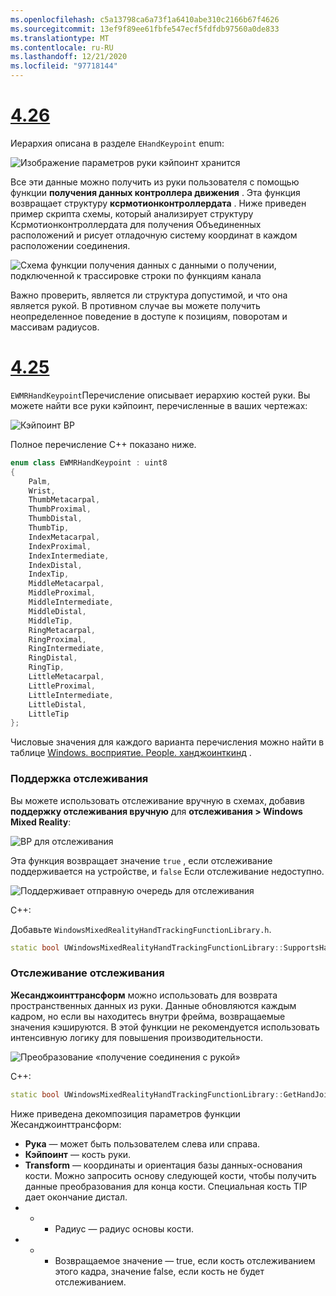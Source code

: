 ```yaml
---
ms.openlocfilehash: c5a13798ca6a73f1a6410abe310c2166b67f4626
ms.sourcegitcommit: 13ef9f89ee61fbfe547ecf5fdfdb97560a0de833
ms.translationtype: MT
ms.contentlocale: ru-RU
ms.lasthandoff: 12/21/2020
ms.locfileid: "97718144"
---
```

# <a name="426"></a>[4.26](#tab/426)

Иерархия описана в разделе `EHandKeypoint` enum:

![Изображение параметров руки кэйпоинт хранится](../images/hand-keypoint-bp.png)

Все эти данные можно получить из руки пользователя с помощью функции **получения данных контроллера движения** . Эта функция возвращает структуру **ксрмотионконтроллердата** . Ниже приведен пример скрипта схемы, который анализирует структуру Ксрмотионконтроллердата для получения Объединенных расположений и рисует отладочную систему координат в каждом расположении соединения.

![Схема функции получения данных с данными о получении, подключенной к трассировке строки по функциям канала](../images/unreal-hand-tracking-img-03.png)

Важно проверить, является ли структура допустимой, и что она является рукой. В противном случае вы можете получить неопределенное поведение в доступе к позициям, поворотам и массивам радиусов.

# <a name="425"></a>[4.25](#tab/425)

`EWMRHandKeypoint`Перечисление описывает иерархию костей руки. Вы можете найти все руки кэйпоинт, перечисленные в ваших чертежах:

![Кэйпоинт BP](../images/hand-keypoint-bp.png)

Полное перечисление C++ показано ниже.
```cpp
enum class EWMRHandKeypoint : uint8
{
    Palm,
    Wrist,
    ThumbMetacarpal,
    ThumbProximal,
    ThumbDistal,
    ThumbTip,
    IndexMetacarpal,
    IndexProximal,
    IndexIntermediate,
    IndexDistal,
    IndexTip,
    MiddleMetacarpal,
    MiddleProximal,
    MiddleIntermediate,
    MiddleDistal,
    MiddleTip,
    RingMetacarpal,
    RingProximal,
    RingIntermediate,
    RingDistal,
    RingTip,
    LittleMetacarpal,
    LittleProximal,
    LittleIntermediate,
    LittleDistal,
    LittleTip
};
```

Числовые значения для каждого варианта перечисления можно найти в таблице [Windows. восприятие. People. ханджоинткинд](https://docs.microsoft.com/uwp/api/windows.perception.people.handjointkind) .

### <a name="supporting-hand-tracking"></a>Поддержка отслеживания

Вы можете использовать отслеживание вручную в схемах, добавив **поддержку отслеживания вручную** для **отслеживания > Windows Mixed Reality**:

![BP для отслеживания](../images/unreal/hand-tracking-bp.png)

Эта функция возвращает значение `true` , если отслеживание поддерживается на устройстве, и `false` Если отслеживание недоступно.

![Поддерживает отправную очередь для отслеживания](../images/unreal/supports-hand-tracking-bp.png)

C++:

Добавьте `WindowsMixedRealityHandTrackingFunctionLibrary.h`.

```cpp
static bool UWindowsMixedRealityHandTrackingFunctionLibrary::SupportsHandTracking()
```

### <a name="getting-hand-tracking"></a>Отслеживание отслеживания

**Жесанджоинттрансформ** можно использовать для возврата пространственных данных из руки. Данные обновляются каждым кадром, но если вы находитесь внутри фрейма, возвращаемые значения кэшируются. В этой функции не рекомендуется использовать интенсивную логику для повышения производительности.

![Преобразование «получение соединения с рукой»](../images/unreal/get-hand-joint-transform.png)

C++:
```cpp
static bool UWindowsMixedRealityHandTrackingFunctionLibrary::GetHandJointTransform(EControllerHand Hand, EWMRHandKeypoint Keypoint, FTransform& OutTransform, float& OutRadius)
```

Ниже приведена декомпозиция параметров функции Жесанджоинттрансформ:

* **Рука** — может быть пользователем слева или справа.
* **Кэйпоинт** — кость руки.
* **Transform** — координаты и ориентация базы данных-основания кости. Можно запросить основу следующей кости, чтобы получить данные преобразования для конца кости. Специальная кость TIP дает окончание дистал.
* * * Радиус — радиус основы кости.
* * * Возвращаемое значение — true, если кость отслеживанием этого кадра, значение false, если кость не будет отслеживанием.

